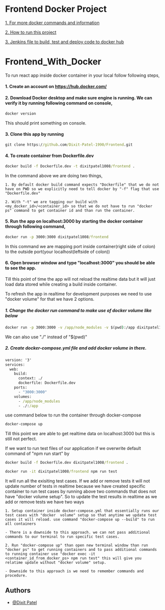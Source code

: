 
# Frontend Docker Project


[1. For more docker commands and information](https://github.com/Dixit-Patel-1990/Docker)

[2. How to run this project](#Frontend_With_Docker)

[3. Jenkins file to build, test and deploy code to docker hub](https://github.com/Dixit-Patel-1990/Frontend/blob/main/Jenkinsfile)

# Frontend_With_Docker

To run react app inside docker container in your local follow following steps,

#### 1. Create an account on https://hub.docker.com/

#### 2. Download Docker desktop and make sure engine is running. We can verify it by running following command on console,
```cmd
docker version
```
This should print something on console.

#### 3. Clone this app by running
```cmd
git clone https://github.com/Dixit-Patel-1990/Frontend.git
```

#### 4. To create container from Dockerfile.dev
```cmd
docker build -f Dockerfile.dev -t dixitpatel1008/frontend .
```

In the command above we are doing two things,

    1. By default docker build command expects "Dockerfile" that we do not have on PWD so we explicitly need to tell docker by "-f" flag that use "Dockerfile.dev"

    2. With "-t" we are tagging our build with <my_docker_id>/<container_id> so that we do not have to run "docker ps" command to get container id and than run the container.

#### 5. Run the app on localhost:3000 by starting the docker container through following command,
```cmd
docker run -p 3000:3000 dixitpatel1008/frontend
```

In this command we are mapping port inside container(right side of colon) to the outside port(your localhost(leftside of colon))

#### 6. Open browser window and type "localhost:3000" you should be able to see the app.

Till this point of time the app will not reload the realtime data but it will just load data stored while creating a build inside container.

To refresh the app in realtime for development purposes we need to use "docker volume" for that we have 2 options.
    
##### 1. Change the docker run command to make use of docker volume like below
```cmd
docker run -p 3000:3000 -v /app/node_modules -v $(pwd):/app dixitpatel1008/frontend
```

We can also use "./" instead of "$(pwd)"

##### 2. Create docker-compose.yml file and add docker volume in there.

```cmd
version: '3'
services:
  web:
    build: 
      context: ./
      dockerfile: Dockerfile.dev
    ports:
      - "3000:3000"
    volumes:
      - /app/node_modules
      - ./:/app
```

use command below to run the container through docker-compose
```cmd
docker-compose up
```

Till this point we are able to get realtime data on localhost:3000 but this is still not perfect.

If we want to run test files of our application if we overwrite default command of "npm run start" by

```cmd
docker build -f Dockerfile.dev dixitpatel1008/frontend .

docker run -it dixitpatel1008/frontend npm run test
```

It will run all the exisiting test cases. If we add or remove tests it will not update number of tests in realtime because we have created specific container to run test cases by running above two commands that does not have "docker volume setup". So to update the test results in realtime as we add or remove tests we have two ways 

    1. Setup container inside docker-compose.yml that essentially runs our test cases with "docker  volume" setup so that anytime we update test cases it will reload. use command "docker-compose up --build" to run all containers

    - There is a downside to this approach. we can not pass additional commands to our terminal to run specific test cases.

    2. Run "docker-compose up" than open new terminal window than run "docker ps" to get running containers and to pass additional commands to running container use "docker exec -it <container_id_from_docker_ps> npm run test" this will give you relatime update without "docker volume" setup.

    - Downside to this approach is we need to remember commands and procedure.

## Authors
- [@Dixit Patel](https://github.com/Dixit-Patel-1990/Docker)
